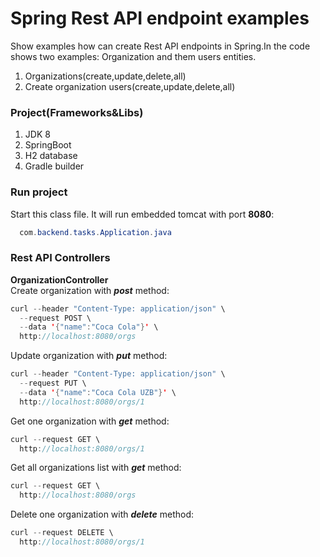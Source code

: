 # Spring Rest API endpoint examples
Show examples how can create Rest API endpoints in Spring.In the code shows two examples: Organization and them users entities. 
1. Organizations(create,update,delete,all) 
2. Create organization users(create,update,delete,all)
### Project(Frameworks&Libs)
1. JDK 8
2. SpringBoot
3. H2 database
4. Gradle builder
### Run project
  Start this class file. It will run embedded tomcat with port **8080**:
```java
  com.backend.tasks.Application.java
```
### Rest API Controllers
**OrganizationController**<br/>
Create organization with ***post*** method:
```java
curl --header "Content-Type: application/json" \
  --request POST \
  --data '{"name":"Coca Cola"}' \
  http://localhost:8080/orgs
```
Update organization with ***put*** method:
```java
curl --header "Content-Type: application/json" \
  --request PUT \
  --data '{"name":"Coca Cola UZB"}' \
  http://localhost:8080/orgs/1
```
Get one organization with ***get*** method:
```java
curl --request GET \
  http://localhost:8080/orgs/1
```
Get all organizations list with ***get*** method:
```java
curl --request GET \
  http://localhost:8080/orgs
```
Delete one organization with ***delete*** method:
```java
curl --request DELETE \
  http://localhost:8080/orgs/1
```

